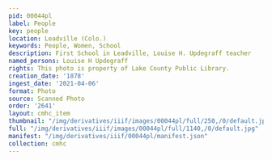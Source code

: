 ```yaml
---
pid: 00044pl
label: People
key: people
location: Leadville (Colo.)
keywords: People, Women, School
description: First School in Leadville, Louise H. Updegraff teacher
named_persons: Louise H Updegraff
rights: This photo is property of Lake County Public Library.
creation_date: '1878'
ingest_date: '2021-04-06'
format: Photo
source: Scanned Photo
order: '2641'
layout: cmhc_item
thumbnail: "/img/derivatives/iiif/images/00044pl/full/250,/0/default.jpg"
full: "/img/derivatives/iiif/images/00044pl/full/1140,/0/default.jpg"
manifest: "/img/derivatives/iiif/00044pl/manifest.json"
collection: cmhc
---
```

